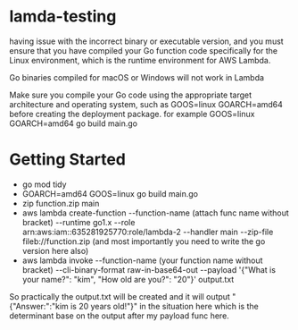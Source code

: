 # lamda-testing


having issue with the incorrect binary or executable version, and you must ensure that you have compiled your Go function code specifically for the Linux environment, which is the runtime environment for AWS Lambda.

 Go binaries compiled for macOS or Windows will not work in Lambda

  Make sure you compile your Go code using the appropriate target architecture and operating system, such as GOOS=linux GOARCH=amd64 before creating the deployment package. for example GOOS=linux GOARCH=amd64 go build main.go


# Getting Started
* go mod tidy
* GOARCH=amd64 GOOS=linux go build main.go
* zip function.zip main
* aws lambda create-function --function-name (attach func name without bracket) --runtime go1.x --role arn:aws:iam::635281925770:role/lambda-2 --handler main --zip-file fileb://function.zip (and most importantly you need to write the go version here also)
* aws lambda invoke --function-name (your function name without bracket) --cli-binary-format raw-in-base64-out --payload '{"What is your name?": "kim", "How old are you?": "20"}' output.txt

So practically the output.txt will be created and it will output "{"Answer:":"kim is 20 years old!"}" in the situation here which is the determinant base on the output after my payload func here.
